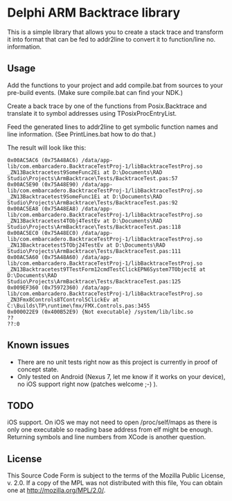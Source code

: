 Delphi ARM Backtrace library
============================
This is a simple library that allows you to create a stack trace and transform
it into format that can be fed to addr2line to convert it to function/line no.
information.

Usage
-----
Add the functions to your project and add compile.bat from sources to your
pre-build events. (Make sure compile.bat can find your NDK.)

Create a back trace by one of the functions from Posix.Backtrace and translate
it to symbol addresses using TPosixProcEntryList.

Feed the generated lines to addr2line to get symbolic function names and line
information. (See PrintLines.bat how to do that.)

The result will look like this:

	0x00AC5AC6 (0x75A48AC6) /data/app-lib/com.embarcadero.BacktraceTestProj-1/libBacktraceTestProj.so
	_ZN13Backtracetest9SomeFunc2Ei at D:\Documents\RAD Studio\Projects\ArmBacktrace\Tests/BacktraceTest.pas:57
	0x00AC5E90 (0x75A48E90) /data/app-lib/com.embarcadero.BacktraceTestProj-1/libBacktraceTestProj.so
	_ZN13Backtracetest9SomeFunc1Ei at D:\Documents\RAD Studio\Projects\ArmBacktrace\Tests/BacktraceTest.pas:92
	0x00AC5EA8 (0x75A48EA8) /data/app-lib/com.embarcadero.BacktraceTestProj-1/libBacktraceTestProj.so
	_ZN13Backtracetest4TObj4TestEv at D:\Documents\RAD Studio\Projects\ArmBacktrace\Tests/BacktraceTest.pas:118
	0x00AC5EC0 (0x75A48EC0) /data/app-lib/com.embarcadero.BacktraceTestProj-1/libBacktraceTestProj.so
	_ZN13Backtracetest5TObj24TestEv at D:\Documents\RAD Studio\Projects\ArmBacktrace\Tests/BacktraceTest.pas:111
	0x00AC5A60 (0x75A48A60) /data/app-lib/com.embarcadero.BacktraceTestProj-1/libBacktraceTestProj.so
	_ZN13Backtracetest9TTestForm12cmdTestClickEPN6System7TObjectE at D:\Documents\RAD Studio\Projects\ArmBacktrace\Tests/BacktraceTest.pas:125
	0x009EF360 (0x75972360) /data/app-lib/com.embarcadero.BacktraceTestProj-1/libBacktraceTestProj.so
	_ZN3Fmx8Controls8TControl5ClickEv at C:\Builds\TP\runtime\fmx/FMX.Controls.pas:3455
	0x000022E9 (0x400B52E9) {Not executable} /system/lib/libc.so
	??
	??:0

Known issues
------------
 * There are no unit tests right now as this project is currently in proof of
   concept state.
 * Only tested on Android (Nexus 7, let me know if it works on your device),
   no iOS support right now (patches welcome ;-) ).

TODO
----
iOS support. On iOS we may not need to open /proc/self/maps as there is only one
executable so reading base address from elf might be enough. Returning symbols
and line numbers from XCode is another question.

License
-------
This Source Code Form is subject to the terms of the Mozilla Public License,
v. 2.0. If a copy of the MPL was not distributed with this file, You can obtain
one at http://mozilla.org/MPL/2.0/.
